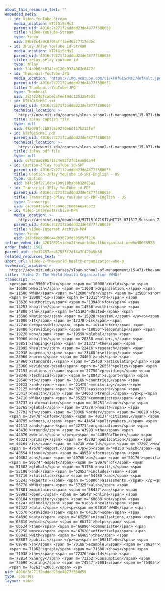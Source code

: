 ```yaml
---
about_this_resource_text: ''
embedded_media:
  - id: Video-YouTube-Stream
    media_location: kTOfGiScMsI
    parent_uid: 4016c7d271f2adddd23de4877f380659
    title: Video-YouTube-Stream
    type: Video
    uid: 89b78c4a9c8f99afffae46577717ed5c
  - id: 3Play-3Play YouTube id-Stream
    media_location: kTOfGiScMsI
    parent_uid: 4016c7d271f2adddd23de4877f380659
    title: 3Play-3Play YouTube id
    type: 3Play
    uid: 3f4a9b6ac0342ed126c0374062c8472f
  - id: Thumbnail-YouTube-JPG
    media_location: 'https://img.youtube.com/vi/kTOfGiScMsI/default.jpg'
    parent_uid: 4016c7d271f2adddd23de4877f380659
    title: Thumbnail-YouTube-JPG
    type: Thumbnail
    uid: 3b242248fcabe2afeef9dc12533a4651
  - id: kTOfGiScMsI.srt
    parent_uid: 4016c7d271f2adddd23de4877f380659
    technical_location: >-
      https://ocw.mit.edu/courses/sloan-school-of-management/15-071-the-analytics-edge-spring-2017/visualization/visualizing-the-world-an-introduction-to-visualization/video-2-the-world-health-organization-who/video-2-the-world-health-organization-who-0/kTOfGiScMsI.srt
    title: 3play caption file
    type: null
    uid: 49a098fccb87c029270e6df17b313fef
  - id: kTOfGiScMsI.pdf
    parent_uid: 4016c7d271f2adddd23de4877f380659
    technical_location: >-
      https://ocw.mit.edu/courses/sloan-school-of-management/15-071-the-analytics-edge-spring-2017/visualization/visualizing-the-world-an-introduction-to-visualization/video-2-the-world-health-organization-who/video-2-the-world-health-organization-who-0/kTOfGiScMsI.pdf
    title: 3play pdf file
    type: null
    uid: cb787aa0805716c4e83f2fd1eae86a44
  - id: Caption-3Play YouTube id-SRT
    parent_uid: 4016c7d271f2adddd23de4877f380659
    title: Caption-3Play YouTube id-SRT-English - US
    type: Caption
    uid: bd7c50f2710cb4198918bab6b22d05a1
  - id: Transcript-3Play YouTube id-PDF
    parent_uid: 4016c7d271f2adddd23de4877f380659
    title: Transcript-3Play YouTube id-PDF-English - US
    type: Transcript
    uid: c8c79842e4e741a096c7b06566a4bb72
  - id: Video-InternetArchive-MP4
    media_location: >-
      https://archive.org/download/MIT15.071S17/MIT15_071S17_Session_7.2.03_300k.mp4
    parent_uid: 4016c7d271f2adddd23de4877f380659
    title: Video-Internet Archive-MP4
    type: Video
    uid: 202bf8edd96d44db3079fd50585ff216
inline_embed_id: 42676921video2theworldhealthorganizationwho98655925
order_index: 1562
parent_uid: c0e12457eea57533f2df4a7f420a5b38
related_resources_text: ''
short_url: video-2-the-world-health-organization-who-0
technical_location: >-
  https://ocw.mit.edu/courses/sloan-school-of-management/15-071-the-analytics-edge-spring-2017/visualization/visualizing-the-world-an-introduction-to-visualization/video-2-the-world-health-organization-who/video-2-the-world-health-organization-who-0
title: 'Video 2: The World Health Organization (WHO)'
transcript: >-
  <p><span m='9500'>The</span> <span m='10000'>World</span> <span
  m='10500'>Health</span> <span m='11000'>Organization,</span> <span
  m='11500'>WHO</span> <span m='12000'>for</span> <span m='12500'>short,</span>
  <span m='13000'>is</span> <span m='13313'>the</span> <span
  m='13626'>authority</span> <span m='13940'>for</span> <span
  m='14253'>health</span> <span m='14566'>within</span> <span
  m='14880'>the</span> <span m='15193'>United</span> <span
  m='15506'>Nations</span> <span m='15820'>system.</span> </p><p><span
  m='17000'>It</span> <span m='17370'>is</span> <span
  m='17740'>responsible</span> <span m='18110'>for</span> <span
  m='18480'>providing</span> <span m='18850'>leadership</span> <span
  m='19220'>on</span> <span m='19590'>global</span> <span
  m='19960'>health</span> <span m='20330'>matters,</span> <span
  m='20851'>shaping</span> <span m='21373'>the</span> <span
  m='21895'>health</span> <span m='22416'>research</span> <span
  m='22938'>agenda,</span> <span m='23460'>setting</span> <span
  m='23960'>norms</span> <span m='24460'>and</span> <span
  m='24960'>standards,</span> <span m='25460'>articulating</span> <span
  m='25960'>evidence-based</span> <span m='26556'>policy</span> <span
  m='27153'>options,</span> <span m='27750'>providing</span> <span
  m='28346'>technical</span> <span m='28943'>support</span> <span
  m='29540'>to</span> <span m='30186'>countries,</span> <span
  m='30832'>and</span> <span m='31478'>monitoring</span> <span
  m='32125'>and</span> <span m='32771'>assessing</span> <span
  m='33417'>health</span> <span m='34063'>trends.</span> </p><p><span
  m='34710'>WHO</span> <span m='35223'>communicates</span> <span
  m='35737'>information</span> <span m='36251'>about</span> <span
  m='36765'>global</span> <span m='37278'>health</span> <span
  m='37792'>in</span> <span m='38306'>order</span> <span m='38820'>to</span>
  <span m='39478'>inform</span> <span m='40137'>citizens,</span> <span
  m='40795'>donors,</span> <span m='41454'>policymakers,</span> <span
  m='42112'>and</span> <span m='42771'>organizations</span> <span
  m='43430'>around</span> <span m='43903'>the</span> <span
  m='44376'>world.</span> </p><p><span m='44850'>Their</span> <span
  m='45321'>primary</span> <span m='45792'>publication</span> <span
  m='46264'>is</span> <span m='46735'>World</span> <span m='47207'>Health</span>
  <span m='47678'>Report.</span> </p><p><span m='48150'>Each</span> <span
  m='48554'>issue</span> <span m='48958'>focuses</span> <span
  m='49362'>on</span> <span m='49766'>a</span> <span m='50170'>specific</span>
  <span m='50574'>aspect</span> <span m='50978'>of</span> <span
  m='51382'>global</span> <span m='51786'>health,</span> <span
  m='52190'>and</span> <span m='52953'>includes</span> <span
  m='53716'>statistics</span> <span m='54480'>and</span> <span
  m='55243'>experts'</span> <span m='56006'>assessments.</span> </p><p><span
  m='56770'>WHO</span> <span m='57325'>also</span> <span
  m='57881'>maintains</span> <span m='58437'>an</span> <span
  m='58992'>open,</span> <span m='59548'>online</span> <span
  m='60104'>repository</span> <span m='60660'>of</span> <span
  m='61247'>global</span> <span m='61835'>health</span> <span
  m='62422'>data.</span> </p><p><span m='63010'>WHO</span> <span
  m='63570'>provides</span> <span m='64130'>some</span> <span
  m='64690'>data</span> <span m='65250'>visualizations,</span> <span
  m='65810'>which</span> <span m='66172'>helps</span> <span
  m='66534'>them</span> <span m='66896'>communicate</span> <span
  m='67258'>more</span> <span m='67620'>effectively</span> <span
  m='68042'>with</span> <span m='68465'>the</span> <span
  m='68887'>public.</span> </p><p><span m='69310'>As</span> <span
  m='69748'>an</span> <span m='70186'>example,</span> <span m='70624'>the</span>
  <span m='71062'>graph</span> <span m='71500'>shows</span> <span
  m='71938'>the</span> <span m='72376'>World</span> <span
  m='72814'>Energy</span> <span m='73252'>Consumption</span> <span
  m='73690'>during</span> <span m='74547'>2001</span> <span m='75405'>to</span>
  <span m='76262'>2003.</span> </p>
uid: 4016c7d271f2adddd23de4877f380659
type: courses
layout: video
---
```

